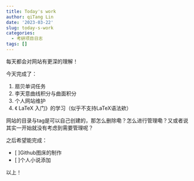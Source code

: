 ```yaml
---
title: Today's work
author: qiTang Lin
date: '2023-03-22'
slug: today-s-work
categories:
  - 考研项目日志
tags: []
---
```

每天都会对网站有更深的理解！

今天完成了：
1. 扇贝单词任务
2. 李天意曲线积分与曲面积分
3. 个人网站维护
4. 《 LaTeX 入门》的学习（似乎不支持LaTeX语法欸）

网站的目录与tag是可以自己创建的，那怎么删除嘞？怎么进行管理嘞？又或者说其实一开始就没有考虑到需要管理呢？

之后希望能完成：
- [ ]Github图床的制作
- [ ]个人小说添加

以上！